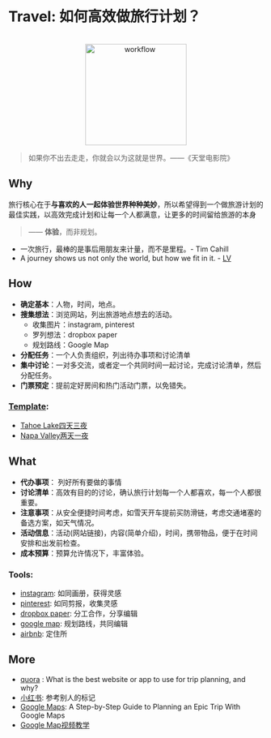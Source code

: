 # Travel: 如何高效做旅行计划？


<div align="center">
<br>
  <a href="https://www.google.com/maps/d/u/0/viewer?mid=1yURWf-UrdrJCaAIm1BVciCHXz5Bu30pV&ll=0%2C0&z=9"><img src="https://i.imgur.com/igKfmtV.jpg" alt="workflow" width=200"></a>
</div>

> 如果你不出去走走，你就会以为这就是世界。——《天堂电影院》


## Why

旅行核心在于**与喜欢的人一起体验世界种种美妙**，所以希望得到一个做旅游计划的最佳实践，以高效完成计划和让每一个人都满意，让更多的时间留给旅游的本身 

> —— **体验**，而非规划。

- 一次旅行，最棒的是事后用朋友来计量，而不是里程。- Tim Cahill
- A journey shows us not only the world, but how we fit in it. - [LV](https://www.youtube.com/watch?v=hzp_gshdwsM)

## How

- **确定基本**：人物，时间，地点。
- **搜集想法**：浏览网站，列出旅游地点想去的活动。
	- 收集图片：instagram, pinterest 
	- 罗列想法：dropbox paper
	- 规划路线：Google Map
- **分配任务**：一个人负责组织，列出待办事项和讨论清单
- **集中讨论**：一对多交流，或者定一个共同时间一起讨论，完成讨论清单，然后分配任务。
- **门票预定**：提前定好房间和热门活动门票，以免错失。

### [Template](https://paper.dropbox.com/doc/--AfP2zZwo_BgNlVOIp67vPGuOAg-dkQU34i95AVgmHURQD90E):

- [Tahoe Lake四天三夜](https://paper.dropbox.com/doc/--Ae6lAOZCy51ytmbAjL~oCp_JAg-DU7THgz9KilOmI4nQRDYW)
- [Napa Valley两天一夜](https://paper.dropbox.com/doc/Napa-Valley-EoFfDmKY8K21brE0BTCD3)

## What 

- **代办事项**： 列好所有要做的事情
- **讨论清单**：高效有目的的讨论，确认旅行计划每一个人都喜欢，每一个人都很重要。
- **注意事项**：从安全便捷时间考虑，如雪天开车提前买防滑链，考虑交通堵塞的备选方案，如天气情况。
- **活动信息**：活动(网站链接)，内容(简单介绍)，时间，携带物品，便于在时间安排和出发前检查。
- **成本预算**：预算允许情况下，丰富体验。


### Tools:

- [instagram](https://www.instagram.com/explore/tags/napavalley/?hl=en): 如同画册，获得灵感
- [pinterest](https://www.pinterest.com/ytravelblog/): 如同剪报，收集灵感
- [dropbox paper](https://paper.dropbox.com/doc/--AfP2zZwo_BgNlVOIp67vPGuOAg-dkQU34i95AVgmHURQD90E): 分工合作，分享编辑
- [google map](https://www.youtube.com/watch?v=jC9dtTyD3i4): 规划路线，共同编辑
- [airbnb](https://airbnb.com): 定住所



## More 

- [quora](https://www.quora.com/What-is-the-best-website-or-app-to-use-for-trip-planning-and-why) : What is the best website or app to use for trip planning, and why?
- [小红书](https://www.xiaohongshu.com/search_result/napa): 参考别人的标记
- [Google Maps](https://www.livelikeitstheweekend.com/google-maps-trip-planner/): A Step-by-Step Guide to Planning an Epic Trip With Google Maps
- [Google Map视频教学](https://www.youtube.com/watch?v=jC9dtTyD3i4)